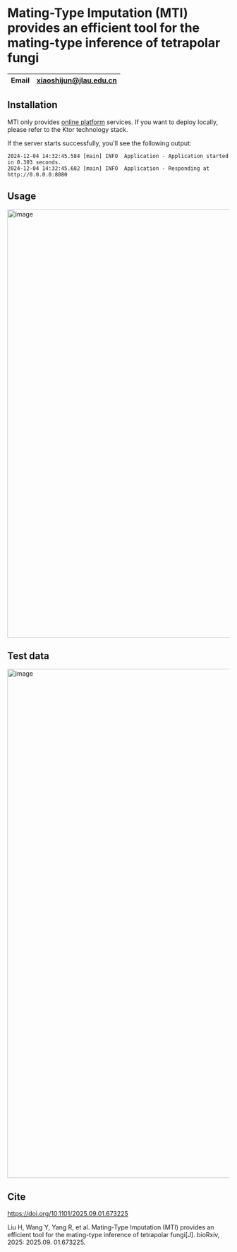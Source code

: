 # Mating-Type Imputation (MTI) provides an efficient tool for the mating-type inference of tetrapolar fungi

|    Email     |      <xiaoshijun@jlau.edu.cn>                                                             |
| ------- | ---------------------------------------------------------------- |

## Installation

MTI only provides [online platform](http://mti.myfungi.cn) services. If you want to deploy locally, please refer to the Ktor technology stack.

If the server starts successfully, you'll see the following output:

```
2024-12-04 14:32:45.584 [main] INFO  Application - Application started in 0.303 seconds.
2024-12-04 14:32:45.682 [main] INFO  Application - Responding at http://0.0.0.0:8080
```

## Usage
<img width="2445" height="971" alt="image" src="https://github.com/user-attachments/assets/2972164b-f249-4508-9332-4a981b3c9685" />

## Test data
<img width="2480" height="1155" alt="image" src="https://github.com/user-attachments/assets/abc5c69e-3989-47fc-be93-3cdf3248fc8c" />

## Cite

https://doi.org/10.1101/2025.09.01.673225

Liu H, Wang Y, Yang R, et al. Mating-Type Imputation (MTI) provides an efficient tool for the mating-type inference of tetrapolar fungi[J]. bioRxiv, 2025: 2025.09. 01.673225.
